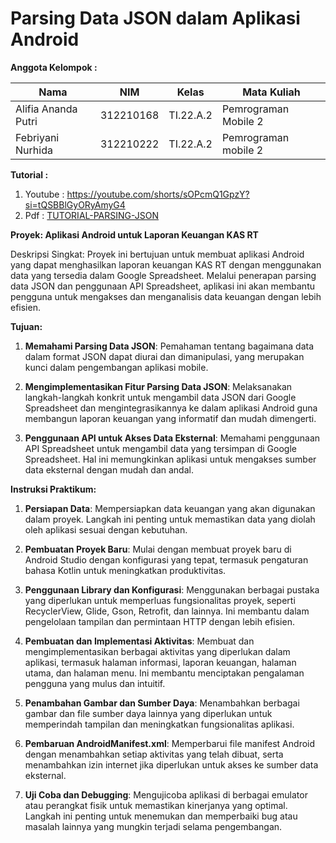 
# Parsing Data JSON dalam Aplikasi Android

**Anggota Kelompok :** <br>

| Nama                   | NIM       | Kelas     | Mata Kuliah          |
| ---------------------- | --------- | --------- | -------------------- |
| Alifia Ananda Putri    | 312210168 | TI.22.A.2 | Pemrograman Mobile 2 |
| Febriyani Nurhida      | 312210222 | TI.22.A.2 | Pemrograman mobile 2 |

**Tutorial :** <br>

1. Youtube : https://youtube.com/shorts/sOPcmQ1GpzY?si=tQSBBlGyORyAmyG4
2. Pdf : [TUTORIAL-PARSING-JSON](https://drive.google.com/file/d/1k_omRe8E4RvyXiNJkteV4vtzxeHYSa7q/view?usp=sharing)

**Proyek: Aplikasi Android untuk Laporan Keuangan KAS RT**

Deskripsi Singkat:
Proyek ini bertujuan untuk membuat aplikasi Android yang dapat menghasilkan laporan keuangan KAS RT dengan menggunakan data yang tersedia dalam Google Spreadsheet. Melalui penerapan parsing data JSON dan penggunaan API Spreadsheet, aplikasi ini akan membantu pengguna untuk mengakses dan menganalisis data keuangan dengan lebih efisien.

**Tujuan:**

1. **Memahami Parsing Data JSON**: Pemahaman tentang bagaimana data dalam format JSON dapat diurai dan dimanipulasi, yang merupakan kunci dalam pengembangan aplikasi mobile.

2. **Mengimplementasikan Fitur Parsing Data JSON**: Melaksanakan langkah-langkah konkrit untuk mengambil data JSON dari Google Spreadsheet dan mengintegrasikannya ke dalam aplikasi Android guna membangun laporan keuangan yang informatif dan mudah dimengerti.

3. **Penggunaan API untuk Akses Data Eksternal**: Memahami penggunaan API Spreadsheet untuk mengambil data yang tersimpan di Google Spreadsheet. Hal ini memungkinkan aplikasi untuk mengakses sumber data eksternal dengan mudah dan andal.

**Instruksi Praktikum:**

1. **Persiapan Data**: Mempersiapkan data keuangan yang akan digunakan dalam proyek. Langkah ini penting untuk memastikan data yang diolah oleh aplikasi sesuai dengan kebutuhan.

2. **Pembuatan Proyek Baru**: Mulai dengan membuat proyek baru di Android Studio dengan konfigurasi yang tepat, termasuk pengaturan bahasa Kotlin untuk meningkatkan produktivitas.

3. **Penggunaan Library dan Konfigurasi**: Menggunakan berbagai pustaka yang diperlukan untuk memperluas fungsionalitas proyek, seperti RecyclerView, Glide, Gson, Retrofit, dan lainnya. Ini membantu dalam pengelolaan tampilan dan permintaan HTTP dengan lebih efisien.

4. **Pembuatan dan Implementasi Aktivitas**: Membuat dan mengimplementasikan berbagai aktivitas yang diperlukan dalam aplikasi, termasuk halaman informasi, laporan keuangan, halaman utama, dan halaman menu. Ini membantu menciptakan pengalaman pengguna yang mulus dan intuitif.

5. **Penambahan Gambar dan Sumber Daya**: Menambahkan berbagai gambar dan file sumber daya lainnya yang diperlukan untuk memperindah tampilan dan meningkatkan fungsionalitas aplikasi.

6. **Pembaruan AndroidManifest.xml**: Memperbarui file manifest Android dengan menambahkan setiap aktivitas yang telah dibuat, serta menambahkan izin internet jika diperlukan untuk akses ke sumber data eksternal.

7. **Uji Coba dan Debugging**: Mengujicoba aplikasi di berbagai emulator atau perangkat fisik untuk memastikan kinerjanya yang optimal. Langkah ini penting untuk menemukan dan memperbaiki bug atau masalah lainnya yang mungkin terjadi selama pengembangan.
